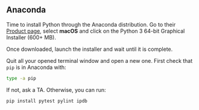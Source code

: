 ## Anaconda

Time to install Python through the Anaconda distribution. Go to their [Product page](https://www.anaconda.com/distribution/#download-section), select **macOS** and click on the Python 3 64-bit Graphical Installer (600+ MB).

Once downloaded, launch the installer and wait until it is complete.

Quit all your opened terminal window and open a new one. First check that `pip` is in Anaconda with:

```bash
type -a pip
```

If not, ask a TA. Otherwise, you can run:

```python
pip install pytest pylint ipdb
```
